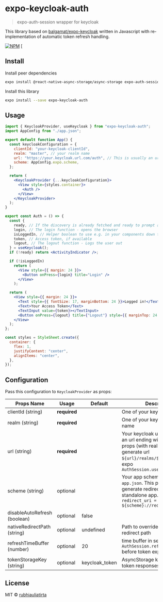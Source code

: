 # expo-keycloak-auth

> expo-auth-session wrapper for keycloak

This library based on [balgamat/expo-keycloak](https://www.npmjs.com/package/expo-keycloak) written in Javascript with re-implementation of automatic token refresh handling.

[![NPM](https://img.shields.io/npm/v/expo-keycloak-auth.svg)](https://www.npmjs.com/package/expo-keycloak-auth) [

## Install

Install peer dependencies

```bash
expo install @react-native-async-storage/async-storage expo-auth-session expo-random
```

Install this library

```bash
expo install --save expo-keycloak-auth
```

## Usage

```jsx
import { KeycloakProvider, useKeycloak } from "expo-keycloak-auth";
import AppConfig from "./app.json";

export default function App() {
  const keycloakConfiguration = {
    clientId: "your-keycloak-clientId",
    realm: "master", // your realm name
    url: "https://your.keycloak.url.com/auth", // This is usually an url ending with /auth
    scheme: AppConfig.expo.scheme,
  };

  return (
    <KeycloakProvider {...keycloakConfiguration}>
      <View style={styles.container}>
        <Auth />
      </View>
    </KeycloakProvider>
  );
}

export const Auth = () => {
  const {
    ready, // If the discovery is already fetched and ready to prompt authentication flow
    login, // The login function - opens the browser
    isLoggedIn, // Helper boolean to use e.g. in your components down the tree
    token, // Access token, if available
    logout, // The logout function - Logs the user out
  } = useKeycloak();
  if (!ready) return <ActivityIndicator />;

  if (!isLoggedIn)
    return (
      <View style={{ margin: 24 }}>
        <Button onPress={login} title="Login" />
      </View>
    );

  return (
    <View style={{ margin: 24 }}>
      <Text style={{ fontSize: 17, marginBottom: 24 }}>Logged in!</Text>
      <Text>Your Access Token</Text>
      <TextInput value={token}></TextInput>
      <Button onPress={logout} title={"Logout"} style={{ marginTop: 24 }} />
    </View>
  );
};

const styles = StyleSheet.create({
  container: {
    flex: 1,
    justifyContent: "center",
    alignItems: "center",
  },
});
```

## Configuration

Pass this configuration to `KeycloakProvider` as props:

| Props Name                   | Usage        | Default        | Description                                                                                                                                                                  |
| ---------------------------- | ------------ | -------------- | ---------------------------------------------------------------------------------------------------------------------------------------------------------------------------- |
| clientId (string)            | **required** |                | One of your keycloak clientId                                                                                                                                                |
| realm (string)               | **required** |                | One of your keycloak realm name                                                                                                                                              |
| url (string)                 | **required** |                | Your keycloak url. This is usually an url ending with /auth. This props (with realm) used to generate url `${url}/realms/${realm}` for expo `AuthSession.useAutoDiscovery()` |
| scheme (string)              | optional     |                | Your app scheme defined in `app.json`. This props used to generate redirect uri scheme for standalone app. `default redirect_uri = ${scheme}://redirect/auth`                |
| disableAutoRefresh (boolean) | optional     | false          |                                                                                                                                                                              |
| nativeRedirectPath (string)  | optional     | undefined      | Path to overrides default redirect path                                                                                                                                      |
| refreshTimeBuffer (number)   | optional     | 20             | time buffer in second to invoke `AuthSession.refreshAsync()` before token expires.                                                                                           |
| tokenStorageKey (string)     | optional     | keycloak_token | AsyncStorage key to save your token responses.                                                                                                                               |

## License

MIT © [rubhiauliatirta](https://github.com/rubhiauliatirta)
